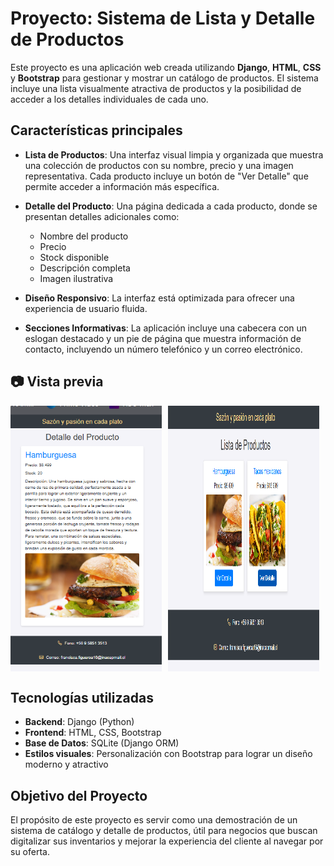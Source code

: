 # Proyecto: Sistema de Lista y Detalle de Productos

Este proyecto es una aplicación web creada utilizando **Django**, **HTML**, **CSS** y **Bootstrap** para gestionar y mostrar un catálogo de productos. El sistema incluye una lista visualmente atractiva de productos y la posibilidad de acceder a los detalles individuales de cada uno.

## Características principales

- **Lista de Productos**: 
  Una interfaz visual limpia y organizada que muestra una colección de productos con su nombre, precio y una imagen representativa. Cada producto incluye un botón de "Ver Detalle" que permite acceder a información más específica.

- **Detalle del Producto**:
  Una página dedicada a cada producto, donde se presentan detalles adicionales como:
  - Nombre del producto
  - Precio
  - Stock disponible
  - Descripción completa
  - Imagen ilustrativa

- **Diseño Responsivo**:
  La interfaz está optimizada para ofrecer una experiencia de usuario fluida.
- **Secciones Informativas**:
  La aplicación incluye una cabecera con un eslogan destacado y un pie de página que muestra información de contacto, incluyendo un número telefónico y un correo electrónico.


## 📷 Vista previa 
<div style="display: flex; flex-wrap: wrap; gap: 10px;">
  <img src="https://github.com/Franciscaii/CatalogoRestaurante/blob/main/Captura%20de%20pantalla%202025-01-16%20195712.png" alt="Captura de pantalla" width="48%" />
  <img src="https://github.com/Franciscaii/CatalogoRestaurante/blob/main/Captura%20de%20pantalla%202025-01-16%20195651.png" alt="Captura de pantalla" width="48%" />
</div>


## Tecnologías utilizadas

- **Backend**: Django (Python)
- **Frontend**: HTML, CSS, Bootstrap
- **Base de Datos**: SQLite (Django ORM)
- **Estilos visuales**: Personalización con Bootstrap para lograr un diseño moderno y atractivo

## Objetivo del Proyecto

El propósito de este proyecto es servir como una demostración de un sistema de catálogo y detalle de productos, útil para negocios que buscan digitalizar sus inventarios y mejorar la experiencia del cliente al navegar por su oferta.
